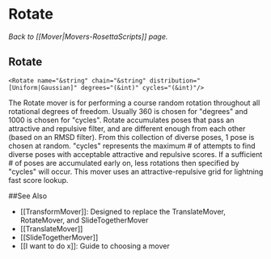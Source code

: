 # Rotate
*Back to [[Mover|Movers-RosettaScripts]] page.*
## Rotate

```
<Rotate name="&string" chain="&string" distribution="[Uniform|Gaussian]" degrees="(&int)" cycles="(&int)"/>
```

The Rotate mover is for performing a course random rotation throughout all rotational degrees of freedom. Usually 360 is chosen for "degrees" and 1000 is chosen for "cycles". Rotate accumulates poses that pass an attractive and repulsive filter, and are different enough from each other (based on an RMSD filter). From this collection of diverse poses, 1 pose is chosen at random. "cycles" represents the maximum \# of attempts to find diverse poses with acceptable attractive and repulsive scores. If a sufficient \# of poses are accumulated early on, less rotations then specified by "cycles" will occur. This mover uses an attractive-repulsive grid for lightning fast score lookup.


##See Also

* [[TransformMover]]: Designed to replace the TranslateMover, RotateMover, and SlideTogetherMover
* [[TranslateMover]]
* [[SlideTogetherMover]]
* [[I want to do x]]: Guide to choosing a mover
